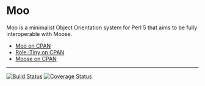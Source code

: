Moo
===
Moo is a minimalist Object Orientation system for Perl 5 that aims to be fully
interoperable with Moose.

  * [Moo on CPAN](https://metacpan.org/pod/Moo)
  * [Role::Tiny on CPAN](https://metacpan.org/pod/Role::Tiny)
  * [Moose on CPAN](https://metacpan.org/pod/Moose)

--------
[![Build Status](https://travis-ci.org/moose/Moo.png?branch=master)](https://travis-ci.org/moose/Moo)
[![Coverage Status](https://coveralls.io/repos/moose/Moo/badge.png?branch=master)](https://coveralls.io/r/moose/Moo?branch=master)

